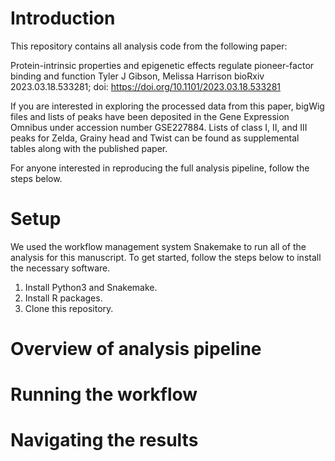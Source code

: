 # Introduction

This repository contains all analysis code from the following paper:

Protein-intrinsic properties and epigenetic effects regulate pioneer-factor binding and function Tyler J Gibson, Melissa Harrison bioRxiv 2023.03.18.533281; doi: <https://doi.org/10.1101/2023.03.18.533281>

If you are interested in exploring the processed data from this paper, bigWig files and lists of peaks have been deposited in the Gene Expression Omnibus under accession number GSE227884.
Lists of class I, II, and III peaks for Zelda, Grainy head and Twist can be found as supplemental tables along with the published paper.

For anyone interested in reproducing the full analysis pipeline, follow the steps below.

# Setup

We used the workflow management system Snakemake to run all of the analysis for this manuscript.
To get started, follow the steps below to install the necessary software.

1.  Install Python3 and Snakemake.
2.  Install R packages.
3.  Clone this repository.

# Overview of analysis pipeline

# Running the workflow

# Navigating the results